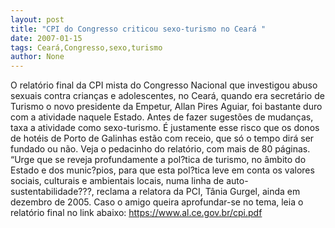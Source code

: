 ```yaml
---
layout: post
title: "CPI do Congresso criticou sexo-turismo no Ceará "
date: 2007-01-15
tags: Ceará,Congresso,sexo,turismo
author: None
---
```

O relatório final da CPI mista do Congresso Nacional que investigou abuso sexuais contra crianças e adolescentes, no Ceará, quando era secretário de Turismo o novo presidente da Empetur, Allan Pires Aguiar, foi bastante duro com a atividade naquele Estado.
Antes de fazer sugestões de mudanças, taxa a atividade como sexo-turismo. É justamente esse risco que os donos de hotéis de Porto de Galinhas estão com receio, que só o tempo dirá ser fundado ou não.
Veja o pedacinho do relatório, com mais de 80 páginas.
“Urge que se reveja profundamente a pol?tica de turismo, no âmbito do Estado e dos munic?pios, para que esta pol?tica leve em conta os valores sociais, culturais e ambientais locais, numa linha de auto-sustentabilidade???, reclama a relatora da PCI, Tânia Gurgel, ainda em dezembro de 2005. 
Caso o amigo queira aprofundar-se no tema, leia o relatório final no link abaixo:
https://www.al.ce.gov.br/cpi.pdf 